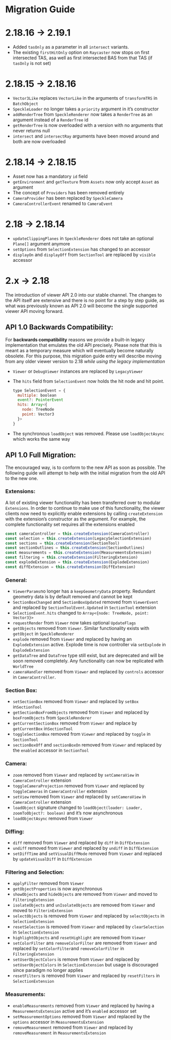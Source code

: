 # Migration Guide

# 2.18.16 → 2.19.1
- Added `tasOnly` as a parameter in all `intersect` variants.
- The existing `firstHitOnly` option on `Raycaster` now stops on first intersected TAS, asa well as first intersected BAS from that TAS (if `tasOnly` is not set)

# 2.18.15 → 2.18.16
- `Vector3Like` replaces `VectorLike` in the arguments of `transformTRS` in `BatchObject`
- `SpeckleLoader` no longer takes a `priority` argument in it’s constructor
- `addRenderTree` from `SpeckleRenderer` now takes a `RenderTree` as an argument instead of a `RenderTree` id
- `getRenderTree` is now overloaded with a version with no arguments that never returns null
- `intersect` and `intersectRay` arguments have been moved around and both are now overloaded

# 2.18.14 → 2.18.15
- Asset now has a mandatory ```id``` field
- `getEnvironment` and `getTexture` from `Assets` now only accept `Asset` as argument
- The concept of `Providers` has been removed entirely
- `CameraProvider` has been replaced by `SpeckleCamera`
- `CameraControllerEvent` renamed to `CameraEvent`

# 2.18 → 2.18.14

- `updateClippingPlanes`  in `SpeckleRenderer`  does not take an optional `Plane[]` argument anymore
- `setOptions` from `SelectionExtension` has changed to an accessor
- `displayOn` and `displayOff` from `SectionTool` are replaced by `visible` accessor

# 2.x → 2.18

The introduction of viewer API 2.0 into our stable channel. The changes to the API itself are extensive and there is no point for a step by step guide, as what was previously known as API 2.0 will become the single supported viewer API moving forward.

<h2>API 1.0 Backwards Compatibility:</h2>

For **backwards compatibility** reasons we provide a built-in legacy implementation that emulates the old API precisely. Please note that this is meant as a temporary measure which will eventually become naturally obsolete. For this purpose, this migration guide entry will describe moving from any older viewer version to 2.18 *while using the legacy implementation*

- `Viewer` or `DebugViewer` instances are replaced by `LegacyViewer`
- The `hits`  field from `SelectionEvent` now holds the hit node and hit point.
    
    ```jsx
    type SelectionEvent = {
      multiple: boolean
      event?: PointerEvent
      hits: Array<{
        node: TreeNode
        point: Vector3
      }>
    }
    ```
    
- The synchronous `loadObject` was removed. Please use `loadObjectAsync` which works the same way

<h2>API 1.0 Full Migration:</h2>

The encouraged way, is to conform to the new API as soon as possible. The following guide will attempt to help with the initial migration from the old API to the new one.

<h3>Extensions:</h3>

A lot of existing viewer functionality has been transferred over to modular `Extensions`. In order to continue to make use of this functionality, the viewer clients now need to explicitly enable extensions by calling `createExtension` with the extension’s constructor as the argument. For example, the complete functionality set requires all the extensions enabled

```jsx
const cameraController = this.createExtension(CameraController)
const selection = this.createExtension(LegacySelectionExtension)
const sections = this.createExtension(SectionTool)
const sectionOutlines = this.createExtension(SectionOutlines)
const measurements = this.createExtension(MeasurementsExtension)
const filtering = this.createExtension(FilteringExtension)
const explodeExtension = this.createExtension(ExplodeExtension)
const diffExtension = this.createExtension(DiffExtension)
```

<h3>General:</h3>

- `ViewerParams`no longer has a `keepGeometryData` property. Redundant geometry data is by default removed and cannot be kept
- `SectionBoxChanged` and `SectionBoxUpdated` removed from `ViewerEvent` and replaced by `SectionToolEvent.Updated` in `SectionTool` extension
- `SelectionEvent.hits` changed to `Array<{node: TreeNode, point: Vector3}>`
- `requestRender` from `Viewer` now takes optional `UpdateFlags`
- `getObjects` removed from `Viewer`. Similar functionality exists with `getObject` in `SpeckleRenderer`
- `explode` removed from `Viewer` and replaced by having an `ExplodeExtension` active. Explode time is now controller via `setExplode` in `ExplodeExtension`
- `getDataTree` and `DataTree` type still exist, but are deprecated and will be soon removed completely. Any functionality can now be replicated with `WorldTree`
- `cameraHandler` removed from `Viewer` and replaced by `controls` accessor in `CameraController`.

<h3>Section Box:</h3>

- `setSectionBox` removed from `Viewer` and replaced by `setBox` in`SectionTool`
- `getSectionBoxFromObjects` removed from `Viewer`  and replaced by `boxFromObjects` from `SpeckleRenderer`
- `getCurrentSectionBox` removed from `Viewer` and replace by `getCurrentBox` in`SectionTool`
- `toggleSectionBox` removed from `Viewer` and replaced by `toggle` in `SectionTool`
- `sectionBoxOff` and `sectionBoxOn` removed from `Viewer` and replaced by the `enabled` accessor in `SectionTool`

<h3>Camera:</h3>

- `zoom` removed from `Viewer` and replaced by `setCameraView` in `CameraController` extension
- `toggleCameraProjection` removed from `Viewer` and replaced by `toggleCameras` in `CameraController` extension
- `setView` removed from `Viewer` and replaced by `setCameraView` in `CameraController` extension
- `loadObject` signature changed to `loadObject(loader: Loader, zoomToObject?: boolean)` and it’s now asynchronous
- `loadObjectAsync` removed from `Viewer`

<h3>Diffing:</h3>

- `diff` removed from `Viewer` and replaced by `diff` in `DiffExtension`
- `undiff` removed from `Viewer` and replaced by `undiff` in `DiffExtension`
- `setDiffTime` and `setVisualDiffMode` removed from `Viewer` and replaced by `updateVisualDiff` in `DiffExtension`

<h3>Filtering and Selection:</h3>

- `applyFilter` removed from `Viewer`
- `getObjectProperties` is now asynchronous
- `showObjects` and `hideObjects` are removed from `Viewer` and moved to `FilteringExtension`
- `isolateObjects` and `unIsolateObjects` are removed from `Viewer` and moved to `FilterinExtension`
- `selectObjects` is removed from `Viewer` and replaced by `selectObjects` in `SelectionExtension`
- `resetSelection` is removed from `Viewer` and replaced by `clearSelection` in `SelectionExtension`
- `highlightObjects` and `resetHighlight` are removed from `Viewer`
- `setColorFilter` ans `removeColorFilter` are removed from `Viewer` and replaced by `setColorFilter`and `removeColorFilter` in `FilteringExtension`
- `setUserObjectColors` is remove from `Viewer` and replaced by `setUserObjectColors` in `SelectionExtension` but usage is discouraged since paradigm no longer applies
- `resetFilters`  is removed from `Viewer` and replaced by `resetFilters`  in `SelectionExtension`

<h3>Measurements:</h3>

- `enableMeasurements` removed from `Viewer` and replaced by having a `MeasurementsExtension` active and it’s `enabled` accessor set
- `setMeasurementOptions` removed from `Viewer` and replaced by the `options` accessor in `MeasurementsExtension`
- `removeMeasurement` removed from `Viewer` and replaced by `removeMeasurement` in `MeasurementsExtension`